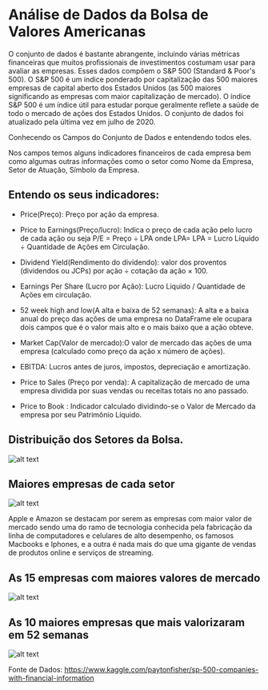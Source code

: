 # Análise de Dados da Bolsa de Valores Americanas

O conjunto de dados é bastante abrangente, incluindo várias métricas financeiras que muitos profissionais de investimentos costumam usar para avaliar as empresas. Esses dados compõem o S&P 500 (Standard & Poor's 500). O S&P 500 é um índice ponderado por capitalização das 500 maiores empresas de capital aberto dos Estados Unidos (as 500 maiores significando as empresas com maior capitalização de mercado). O índice S&P 500 é um índice útil para estudar porque geralmente reflete a saúde de todo o mercado de ações dos Estados Unidos. O conjunto de dados foi atualizado pela última vez em julho de 2020. 

Conhecendo os Campos do Conjunto de Dados e entendendo todos eles.

Nos campos temos alguns indicadores financeiros de cada empresa bem como algumas outras informações como o setor como Nome da Empresa, Setor de Atuação, Símbolo da Empresa.
	

## Entendo os seus indicadores:
	
	
* Price(Preço): Preço por ação da empresa.

* Price to Earnings(Preço/lucro): Indica o preço de cada ação pelo lucro de cada ação ou seja P/E = Preço ÷ LPA onde LPA= LPA = Lucro Líquido ÷ Quantidade de Ações em Circulação.

* Dividend Yield(Rendimento do dividendo): valor dos proventos (dividendos ou JCPs) por ação ÷ cotação da ação × 100.

* Earnings Per Share (Lucro por Ação): Lucro Liquido / Quantidade de Ações em circulação.

* 52 week high and low(A alta e baixa de 52 semanas): A alta e a baixa anual do preço das ações de uma empresa no DataFrame ele ocupara dois campos que é o valor mais alto e o mais baixo que a ação obteve.

* Market Cap(Valor de mercado):O valor de mercado das ações de uma empresa (calculado como preço da ação x número de ações).

* EBITDA: Lucros antes de juros, impostos, depreciação e amortização.

* Price to Sales (Preço por venda): A capitalização de mercado de uma empresa dividida por suas vendas ou receitas totais no ano passado.

* Price to Book : Indicador calculado dividindo-se o Valor de Mercado da empresa por seu Patrimônio Líquido.


## Distribuição dos Setores da Bolsa.

![alt text](https://github.com/kaiosod/analise_dados_bolsa_americana/blob/main/setores3.png)

## Maiores empresas de cada setor 

![alt text](https://github.com/kaiosod/analise_dados_bolsa_americana/blob/main/maiores_setor.png)

Apple e Amazon se destacam por serem as empresas com maior valor de mercado sendo uma do ramo de tecnologia conhecida pela fabricação da linha de computadores e celulares de alto desempenho, os famosos Macbooks e Iphones, e a outra é nada mais do que uma gigante de vendas de produtos online e serviços de streaming.

## As 15 empresas com maiores valores de mercado

![alt text](https://github.com/kaiosod/analise_dados_bolsa_americana/blob/main/maiores15.png)

## As 10 maiores empresas que mais valorizaram em 52 semanas 

![alt text](https://github.com/kaiosod/analise_dados_bolsa_americana/blob/main/top10.png)



Fonte de Dados: https://www.kaggle.com/paytonfisher/sp-500-companies-with-financial-information

